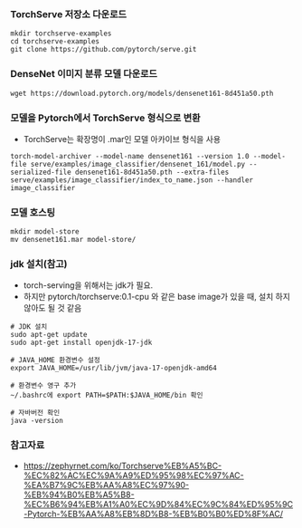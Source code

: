 ### TorchServe 저장소 다운로드
```
mkdir torchserve-examples
cd torchserve-examples
git clone https://github.com/pytorch/serve.git
```

### DenseNet 이미지 분류 모델 다운로드
```
wget https://download.pytorch.org/models/densenet161-8d451a50.pth
```

### 모델을 Pytorch에서 TorchServe 형식으로 변환
- TorchServe는 확장명이 .mar인 모델 아카이브 형식을 사용
```commandline
torch-model-archiver --model-name densenet161 --version 1.0 --model-file serve/examples/image_classifier/densenet_161/model.py --serialized-file densenet161-8d451a50.pth --extra-files serve/examples/image_classifier/index_to_name.json --handler image_classifier
```

### 모델 호스팅
```commandline
mkdir model-store
mv densenet161.mar model-store/
```

### jdk 설치(참고)
- torch-serving을 위해서는 jdk가 필요. 
- 하지만 pytorch/torchserve:0.1-cpu 와 같은 base image가 있을 때, 설치 하지 않아도 될 것 같음
```commandline
# JDK 설치
sudo apt-get update
sudo apt-get install openjdk-17-jdk

# JAVA_HOME 환경변수 설정
export JAVA_HOME=/usr/lib/jvm/java-17-openjdk-amd64

# 환경변수 영구 추가
~/.bashrc에 export PATH=$PATH:$JAVA_HOME/bin 확인

# 자바버전 확인
java -version
```

### 참고자료
- https://zephyrnet.com/ko/Torchserve%EB%A5%BC-%EC%82%AC%EC%9A%A9%ED%95%98%EC%97%AC-%EA%B7%9C%EB%AA%A8%EC%97%90-%EB%94%B0%EB%A5%B8-%EC%B6%94%EB%A1%A0%EC%9D%84%EC%9C%84%ED%95%9C-Pytorch-%EB%AA%A8%EB%8D%B8-%EB%B0%B0%ED%8F%AC/


